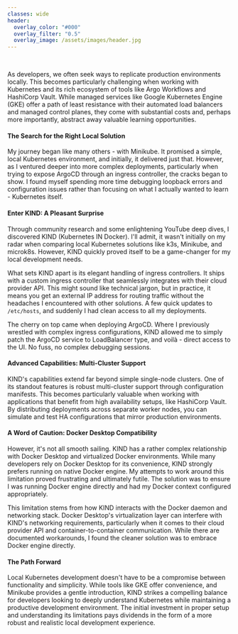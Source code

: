 ```yaml
---
classes: wide
header:
  overlay_color: "#000"
  overlay_filter: "0.5"
  overlay_image: /assets/images/header.jpg
---
```



<br />

As developers, we often seek ways to replicate production environments locally. This becomes particularly challenging when working with Kubernetes and its rich ecosystem of tools like Argo Workflows and HashiCorp Vault. While managed services like Google Kubernetes Engine (GKE) offer a path of least resistance with their automated load balancers and managed control planes, they come with substantial costs and, perhaps more importantly, abstract away valuable learning opportunities.



#### The Search for the Right Local Solution

My journey began like many others - with Minikube. It promised a simple, local Kubernetes environment, and initially, it delivered just that. However, as I ventured deeper into more complex deployments, particularly when trying to expose ArgoCD through an ingress controller, the cracks began to show. I found myself spending more time debugging loopback errors and configuration issues rather than focusing on what I actually wanted to learn - Kubernetes itself.



#### Enter KIND: A Pleasant Surprise

Through community research and some enlightening YouTube deep dives, I discovered KIND (Kubernetes IN Docker). I'll admit, it wasn't initially on my radar when comparing local Kubernetes solutions like k3s, Minikube, and microk8s. However, KIND quickly proved itself to be a game-changer for my local development needs.

What sets KIND apart is its elegant handling of ingress controllers. It ships with a custom ingress controller that seamlessly integrates with their cloud provider API. This might sound like technical jargon, but in practice, it means you get an external IP address for routing traffic without the headaches I encountered with other solutions. A few quick updates to `/etc/hosts`, and suddenly I had clean access to all my deployments.

The cherry on top came when deploying ArgoCD. Where I previously wrestled with complex ingress configurations, KIND allowed me to simply patch the ArgoCD service to LoadBalancer type, and voilà - direct access to the UI. No fuss, no complex debugging sessions.



#### Advanced Capabilities: Multi-Cluster Support

KIND's capabilities extend far beyond simple single-node clusters. One of its standout features is robust multi-cluster support through configuration manifests. This becomes particularly valuable when working with applications that benefit from high availability setups, like HashiCorp Vault. By distributing deployments across separate worker nodes, you can simulate and test HA configurations that mirror production environments.



#### A Word of Caution: Docker Desktop Compatibility

However, it's not all smooth sailing. KIND has a rather complex relationship with Docker Desktop and virtualized Docker environments. While many developers rely on Docker Desktop for its convenience, KIND strongly prefers running on native Docker engine. My attempts to work around this limitation proved frustrating and ultimately futile. The solution was to ensure I was running Docker engine directly and had my Docker context configured appropriately.

This limitation stems from how KIND interacts with the Docker daemon and networking stack. Docker Desktop's virtualization layer can interfere with KIND's networking requirements, particularly when it comes to their cloud provider API and container-to-container communication. While there are documented workarounds, I found the cleaner solution was to embrace Docker engine directly.


#### The Path Forward

Local Kubernetes development doesn't have to be a compromise between functionality and simplicity. While tools like GKE offer convenience, and Minikube provides a gentle introduction, KIND strikes a compelling balance for developers looking to deeply understand Kubernetes while maintaining a productive development environment. The initial investment in proper setup and understanding its limitations pays dividends in the form of a more robust and realistic local development experience.